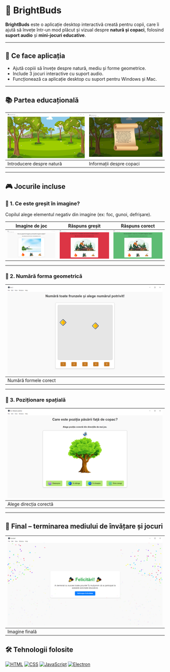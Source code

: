# 🐝 BrightBuds

**BrightBuds** este o aplicație desktop interactivă creată pentru copii, care îi ajută să învețe într-un mod plăcut și vizual despre **natură și copaci**, folosind **suport audio** și **mini-jocuri educative**.

---

## 🧠 Ce face aplicația

- Ajută copiii să învețe despre natură, mediu și forme geometrice.
- Include 3 jocuri interactive cu suport audio.
- Funcționează ca aplicație desktop cu suport pentru Windows și Mac.

---

## 📚 Partea educațională

| ![ioc_0](Img_proj/ioc_0.PNG) | ![ioc_1](Img_proj/ioc_1.PNG) |
|-----------------------------|-----------------------------|
| Introducere despre natură   | Informații despre copaci    |

---

## 🎮 Jocurile incluse

### 🔹 1. Ce este greșit în imagine?

Copilul alege elementul negativ din imagine (ex: foc, gunoi, defrișare).

| Imagine de joc             | Răspuns greșit           | Răspuns corect           |
|---------------------------|--------------------------|--------------------------|
| ![ioc_2](Img_proj/ioc_2.PNG) | ![ioc_3](Img_proj/ioc_3.PNG) | ![ioc_4](Img_proj/ioc_4.PNG) |

---

### 🔹 2. Numără forma geometrică

| ![ioc_5](Img_proj/ioc_5.PNG) |
|-----------------------------|
| Numără formele corect       |

---

### 🔹 3. Poziționare spațială

| ![ioc_6](Img_proj/ioc_6.PNG) |
|-----------------------------|
| Alege direcția corectă      |

---

## 🏁 Final – terminarea mediului de învățare și jocuri

| ![ioc_7](Img_proj/ioc_7.PNG) |
|-----------------------------|
| Imagine finală              |

## 🛠 Tehnologii folosite
[![HTML](https://img.shields.io/badge/HTML5-E34F26?logo=html5&logoColor=white)]()
[![CSS](https://img.shields.io/badge/CSS3-1572B6?logo=css3&logoColor=white)]()
[![JavaScript](https://img.shields.io/badge/JavaScript-F7DF1E?logo=javascript&logoColor=black)]()
[![Electron](https://img.shields.io/badge/Electron-47848F?logo=electron&logoColor=white)]()


